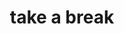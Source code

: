---
order: 2
title: take a break
description: |
 I started take a break on a trip to vegas with my dad. I remember working on it on the plane and trying to hear the music over the obnoxiously loud white noise. It was simple to make, everything fell together so perfectly. Synthmessing and take a break were the first myu tracks that I completed to my satisfaction. Putting them together under the same release and adding a seamless transition was something I felt was necessary since I began working on the tracks.
embed_html: >
    <iframe width="100%" height="300" scrolling="no" frameborder="no" allow="autoplay" src="https://w.soundcloud.com/player/?url=https%3A//api.soundcloud.com/tracks/1962059459&color=%233b35be&auto_play=false&hide_related=false&show_comments=true&show_user=true&show_reposts=false&show_teaser=true&visual=true"></iframe><div style="font-size: 10px; color: #cccccc;line-break: anywhere;word-break: normal;overflow: hidden;white-space: nowrap;text-overflow: ellipsis; font-family: Interstate,Lucida Grande,Lucida Sans Unicode,Lucida Sans,Garuda,Verdana,Tahoma,sans-serif;font-weight: 100;"><a href="https://soundcloud.com/elijahmyers00" title="Elijahmyers00" target="_blank" style="color: #cccccc; text-decoration: none;">Elijahmyers00</a> · <a href="https://soundcloud.com/elijahmyers00/take-a-break-lol" title="take a break (lol)" target="_blank" style="color: #cccccc; text-decoration: none;">take a break (lol)</a></div>
---